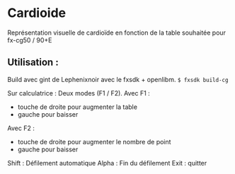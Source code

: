 # Cardioide

Représentation visuelle de cardioïde en fonction de la table souhaitée pour fx-cg50 / 90+E

## Utilisation :

Build avec gint de Lephenixnoir avec le fxsdk + openlibm.
`$ fxsdk build-cg`

Sur calculatrice :
Deux modes (F1 / F2).
Avec F1 :
- touche de droite pour augmenter la table
- gauche pour baisser

Avec F2 :
- touche de droite pour augmenter le nombre de point
- gauche pour baisser

Shift : Défilement automatique
Alpha : Fin du défilement
Exit : quitter
